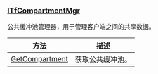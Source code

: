 ### [ITfCompartmentMgr](https://learn.microsoft.com/zh-cn/windows/win32/api/msctf/nn-msctf-itfcompartmentmgr)

公共缓冲池管理器，用于管理客户端之间的共享数据。

方法						|描述
-|-
[GetCompartment][1]			|获取公共缓冲池。

[1]: https://learn.microsoft.com/zh-cn/windows/win32/api/msctf/nf-msctf-itfcompartmentmgr-getcompartment